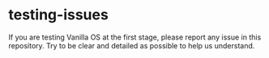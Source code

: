 # testing-issues
If you are testing Vanilla OS at the first stage, please report any issue in this repository. Try to be clear and detailed as possible to help us understand.
